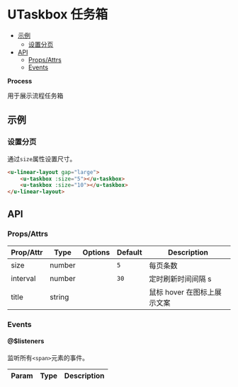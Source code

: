 <!-- 该 README.md 根据 api.yaml 和 docs/*.md 自动生成，为了方便在 GitHub 和 NPM 上查阅。如需修改，请查看源文件 -->

# UTaskbox 任务箱

- [示例](#示例)
    - [设置分页](#设置分页)
- [API]()
    - [Props/Attrs](#propsattrs)
    - [Events](#events)

**Process**

用于展示流程任务箱

## 示例
### 设置分页

通过`size`属性设置尺寸。

``` html
<u-linear-layout gap="large">
    <u-taskbox :size="5"></u-taskbox>
    <u-taskbox :size="10"></u-taskbox>
</u-linear-layout>
```

## API
### Props/Attrs

| Prop/Attr | Type | Options | Default | Description |
| --------- | ---- | ------- | ------- | ----------- |
| size | number |  | `5` | 每页条数 |
| interval | number |  | `30` | 定时刷新时间间隔 s |
| title | string |  |  | 鼠标 hover 在图标上展示文案 |

### Events

#### @$listeners

监听所有`<span>`元素的事件。

| Param | Type | Description |
| ----- | ---- | ----------- |


